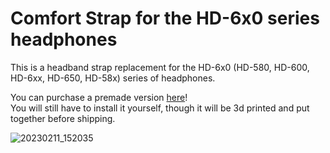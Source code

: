 # Comfort Strap for the HD-6x0 series headphones

This is a headband strap replacement for the HD-6x0 (HD-580, HD-600, HD-6xx, HD-650, HD-58x) series of headphones.

You can purchase a premade version [here](https://www.etsy.com/listing/1401186654/sennheiser-6x0-comfort-strap)!  
You will still have to install it yourself, though it will be 3d printed and put together before shipping.

![20230211_152035](https://user-images.githubusercontent.com/122894651/218281635-7b414475-b6d7-4240-8c36-4b45e4ebe4e6.jpg)
